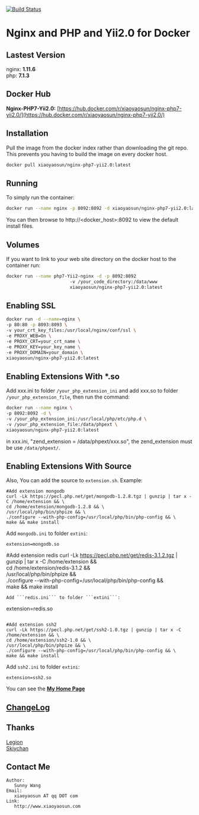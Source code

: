 [![Build Status](https://travis-ci.org/xiaoyaosun/php7-Yii2-nginx-docker.svg?branch=master)](https://travis-ci.org/xiaoyaosun/php7-Yii2-nginx-docker)

# Nginx and PHP and Yii2.0 for Docker

## Lastest Version
nginx: **1.11.6**   
php:   **7.1.3**

## Docker Hub   
**Nginx-PHP7-Yii2.0:** [https://hub.docker.com/r/xiaoyaosun/nginx-php7-yii2.0/](https://hub.docker.com/r/xiaoyaosun/nginx-php7-yii2.0/)   
   
## Installation
Pull the image from the docker index rather than downloading the git repo. This prevents you having to build the image on every docker host.
```sh
docker pull xiaoyaosun/nginx-php7-yii2.0:latest
```

## Running
To simply run the container:
```sh
docker run --name nginx -p 8092:8092 -d xiaoyaosun/nginx-php7-yii2.0:latest
```
You can then browse to http://\<docker_host\>:8092 to view the default install files.

## Volumes
If you want to link to your web site directory on the docker host to the container run:
```sh
docker run --name php7-Yii2-nginx -d -p 8092:8092 
                        -v /your_code_directory:/data/www 
                        xiaoyaosun/nginx-php7-yii2.0:latest
```

## Enabling SSL
```sh
docker run -d --name=nginx \
-p 80:80 -p 8093:8093 \
-v your_crt_key_files:/usr/local/nginx/conf/ssl \
-e PROXY_WEB=On \
-e PROXY_CRT=your_crt_name \
-e PROXY_KEY=your_key_name \
-e PROXY_DOMAIN=your_domain \
xiaoyaosun/nginx-php7-yii2.0:latest
```

## Enabling Extensions With *.so
Add xxx.ini to folder ```/your_php_extension_ini``` and add xxx.so to folder ```/your_php_extension_file```, then run the command:   
```sh
docker run --name nginx \
-p 8092:8092 -d \
-v /your_php_extension_ini:/usr/local/php/etc/php.d \
-v /your_php_extension_file:/data/phpext \
xiaoyaosun/nginx-php7-yii2.0:latest
```
in xxx.ini, "zend_extension = /data/phpext/xxx.so", the zend_extension must be use ```/data/phpext/```.   

## Enabling Extensions With Source
Also, You can add the source to ```extension.sh```. Example:   
```
#Add extension mongodb
curl -Lk https://pecl.php.net/get/mongodb-1.2.8.tgz | gunzip | tar x -C /home/extension && \
cd /home/extension/mongodb-1.2.8 && \
/usr/local/php/bin/phpize && \
./configure --with-php-config=/usr/local/php/bin/php-config && \
make && make install
```
Add ```mongodb.ini``` to folder ```extini```:   
```
extension=mongodb.so
```

#Add extension redis
curl -Lk https://pecl.php.net/get/redis-3.1.2.tgz | gunzip | tar x -C /home/extension && \
cd /home/extension/redis-3.1.2 && \
/usr/local/php/bin/phpize && \
./configure --with-php-config=/usr/local/php/bin/php-config && \
make && make install
```
Add ```redis.ini``` to folder ```extini```:   
```
extension=redis.so
```

#Add extension ssh2
curl -Lk https://pecl.php.net/get/ssh2-1.0.tgz | gunzip | tar x -C /home/extension && \
cd /home/extension/ssh2-1.0 && \
/usr/local/php/bin/phpize && \
./configure --with-php-config=/usr/local/php/bin/php-config && \
make && make install
```
Add ```ssh2.ini``` to folder ```extini```:   
```
extension=ssh2.so
```

You can see the **[My Home Page](https://www.xiaoyaosun.com)**

## [ChangeLog](changelogs.md)

## Thanks
[Legion](https://www.dwhd.org)  
[Skiychan](https://www.skiy.net)

## Contact Me
```
Author:
   Sunny Wang
Email:
   xiaoyaosun AT qq DOT com
Link:
   http://www.xiaoyaosun.com
```
